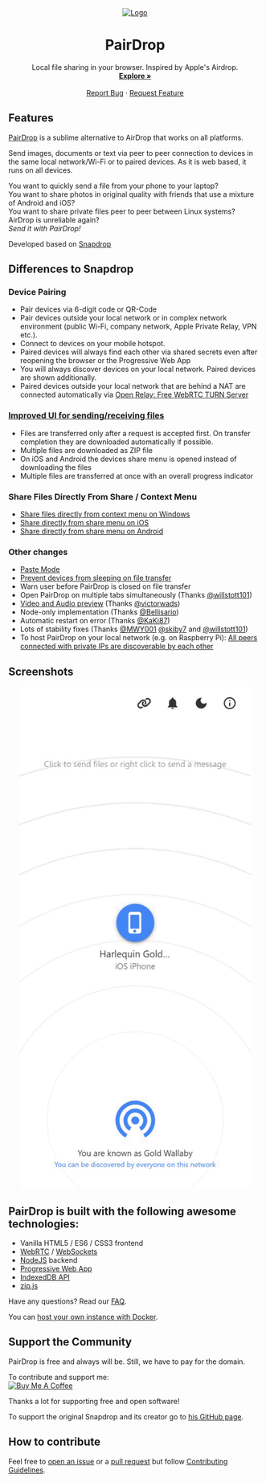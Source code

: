 <div align="center">
  <a href="https://github.com/schlagmichdoch/PairDrop">
    <img src="https://raw.githubusercontent.com/schlagmichdoch/PairDrop/master/public/images/android-chrome-512x512.png" alt="Logo"  width="150" height="150">
  </a>
 
  <h1>PairDrop</h1>

  <p>
    Local file sharing in your browser. Inspired by Apple's Airdrop.
    <br />
    <a href="https://pairdrop.net"><strong>Explore  »</strong></a>
    <br />
    <br />
    <a href="https://github.com/schlagmichdoch/PairDrop/issues">Report Bug</a>
    ·
    <a href="https://github.com/schlagmichdoch/PairDrop/issues">Request Feature</a>
  </p>
</div>

## Features
[PairDrop](https://pairdrop.net) is a sublime alternative to AirDrop that works on all platforms.

Send images, documents or text via peer to peer connection to devices in the same local network/Wi-Fi or to paired devices.
As it is web based, it runs on all devices.

You want to quickly send a file from your phone to your laptop?
<br>You want to share photos in original quality with friends that use a mixture of Android and iOS?
<br>You want to share private files peer to peer between Linux systems?
<br>AirDrop is unreliable again?
<br>_Send it with PairDrop!_

Developed based on [Snapdrop](https://github.com/RobinLinus/snapdrop)

## Differences to Snapdrop

### Device Pairing
* Pair devices via 6-digit code or QR-Code
* Pair devices outside your local network or in complex network environment (public Wi-Fi, company network, Apple Private Relay, VPN etc.).
* Connect to devices on your mobile hotspot.
* Paired devices will always find each other via shared secrets even after reopening the browser or the Progressive Web App
* You will always discover devices on your local network. Paired devices are shown additionally.
* Paired devices outside your local network that are behind a NAT are connected automatically via [Open Relay: Free WebRTC TURN Server](https://www.metered.ca/tools/openrelay/)

### [Improved UI for sending/receiving files](https://github.com/RobinLinus/snapdrop/issues/560)
* Files are transferred only after a request is accepted first. On transfer completion they are downloaded automatically if possible.
* Multiple files are downloaded as ZIP file
* On iOS and Android the devices share menu is opened instead of downloading the files
* Multiple files are transferred at once with an overall progress indicator

### Share Files Directly From Share / Context Menu
* [Share files directly from context menu on Windows](/docs/how-to.md#share-files-directly-from-context-menu-on-windows)
* [Share directly from share menu on iOS](/docs/how-to.md#share-directly-from-share-menu-on-ios)
* [Share directly from share menu on Android](/docs/how-to.md#share-directly-from-share-menu-on-android)


### Other changes
* [Paste Mode](https://github.com/RobinLinus/snapdrop/pull/534)
* [Prevent devices from sleeping on file transfer](https://github.com/RobinLinus/snapdrop/pull/413)
* Warn user before PairDrop is closed on file transfer  
* Open PairDrop on multiple tabs simultaneously (Thanks [@willstott101](https://github.com/willstott101))
* [Video and Audio preview](https://github.com/RobinLinus/snapdrop/pull/455) (Thanks [@victorwads](https://github.com/victorwads))
* Node-only implementation (Thanks [@Bellisario](https://github.com/Bellisario))
* Automatic restart on error (Thanks [@KaKi87](https://github.com/KaKi87))
* Lots of stability fixes (Thanks [@MWY001](https://github.com/MWY001) [@skiby7](https://github.com/skiby7) and [@willstott101](https://github.com/willstott101))
* To host PairDrop on your local network (e.g. on Raspberry Pi): [All peers connected with private IPs are discoverable by each other](https://github.com/RobinLinus/snapdrop/pull/558)

## Screenshots
<div align="center">

![Pairdrop Preview](/docs/pairdrop_screenshot_mobile.gif)

</div>

## PairDrop is built with the following awesome technologies:
* Vanilla HTML5 / ES6 / CSS3 frontend
* [WebRTC](http://webrtc.org/) / [WebSockets](http://www.websocket.org/)
* [NodeJS](https://nodejs.org/en/) backend
* [Progressive Web App](https://wikipedia.org/wiki/Progressive_Web_App)
* [IndexedDB API](https://developer.mozilla.org/en-US/docs/Web/API/IndexedDB_API)
* [zip.js](https://gildas-lormeau.github.io/zip.js/)

Have any questions? Read our [FAQ](/docs/faq.md).

You can [host your own instance with Docker](/docs/host-your-own.md).


## Support the Community
PairDrop is free and always will be. Still, we have to pay for the domain.

To contribute and support me:<br>
<a href="https://www.buymeacoffee.com/pairdrop" target="_blank">
<img src="https://cdn.buymeacoffee.com/buttons/v2/default-yellow.png" alt="Buy Me A Coffee" style="height: 60px !important;width: 217px !important;" >
</a>

Thanks a lot for supporting free and open software!

To support the original Snapdrop and its creator go to [his GitHub page](https://github.com/RobinLinus/snapdrop).

## How to contribute

Feel free to [open an issue](https://github.com/schlagmichdoch/pairdrop/issues/new/choose) or a
[pull request](https://github.com/schlagmichdoch/pairdrop/pulls) but follow
[Contributing Guidelines](/CONTRIBUTING.md).
